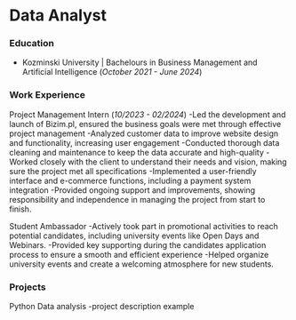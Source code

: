 # Data Analyst

### Education
- Kozminski University | Bachelours in Business Management and Artificial Intelligence (_October 2021 - June 2024_)

### Work Experience
Project Management Intern (_10/2023 - 02/2024_)
-Led the development and launch of Bizim.pl, ensured the business goals were met through effective project management
-Analyzed customer data to improve website design and functionality, increasing user engagement
-Conducted thorough data cleaning and maintenance to keep the data accurate and high-quality
-Worked closely with the client to understand their needs and vision, making sure the project met all specifications
-Implemented a user-friendly interface and e-commerce functions, including a payment system integration
-Provided ongoing support and improvements, showing responsibility and independence in managing the project from start to finish.

Student Ambassador
-Actively took part in promotional activities to reach potential candidates, including university events like Open Days and Webinars.
-Provided key supporting during the candidates application process to ensure a smooth and efficient experience
-Helped organize university events and create a welcoming atmosphere for new students.

### Projects
Python Data analysis
-project description example

